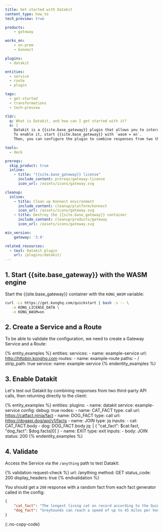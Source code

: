 ```yaml
---
title: Get started with Datakit
content_type: how_to
tech_preview: true

products:
    - gateway

works_on:
    - on-prem
    - konnect

plugins:
  - datakit

entities: 
  - service
  - route
  - plugin

tags:
  - get-started
  - transformations
  - tech-preview

tldr: 
  q: What is Datakit, and how can I get started with it?
  a: |
    Datakit is a {{site.base_gateway}} plugin that allows you to interact with third-party APIs.
    To enable it, start {{site.base_gateway}} with `wasm = on`. 
    Then, you can configure the plugin to combine responses from two third-party API calls and return directly to the client.

tools:
  - deck

prereqs:
  skip_product: true
  inline:
    - title: "{{site.base_gateway}} license"
      include_content: prereqs/gateway-license
      icon_url: /assets/icons/gateway.svg

cleanup:
  inline:
    - title: Clean up Konnect environment
      include_content: cleanup/platform/konnect
      icon_url: /assets/icons/gateway.svg
    - title: Destroy the {{site.base_gateway}} container
      include_content: cleanup/products/gateway
      icon_url: /assets/icons/gateway.svg

min_version:
    gateway: '3.9'

related_resources:
  - text: Datakit plugin
    url: /plugins/datakit/
---
```


## 1. Start {{site.base_gateway}} with the WASM engine

Start the {{site.base_gateway}} container with the `KONG_WASM` variable:

```sh
curl -Ls https://get.konghq.com/quickstart | bash -s -- \
   -e KONG_LICENSE_DATA \
   -e KONG_WASM=on
```

## 2. Create a Service and a Route

To be able to validate the configuration, we need to create a Gateway Service and a Route:

<!--vale off -->
{% entity_examples %}
entities:
  services:
    - name: example-service
      url: http://httpbin.konghq.com
  routes:
    - name: example-route
      paths:
        - /
      strip_path: true
      service: 
        name: example-service
{% endentity_examples %}
<!--vale on -->

## 3. Enable Datakit

Let's test out Datakit by combining responses from two third-party API calls, then returning directly to the client:

<!--vale off -->
{% entity_examples %}
entities:
  plugins:
    - name: datakit
      service: example-service
      config:
        debug: true
        nodes:
        - name: CAT_FACT
          type: call
          url: https://catfact.ninja/fact
        - name: DOG_FACT
          type: call
          url: https://dogapi.dog/api/v1/facts
        - name: JOIN
          type: jq
          inputs:
          - cat: CAT_FACT.body
          - dog: DOG_FACT.body
          jq: |
            {
              "cat_fact": $cat.fact,
              "dog_fact": $dog.facts[0]
            }
        - name: EXIT
          type: exit
          inputs:
          - body: JOIN
          status: 200
{% endentity_examples %}
<!--vale on -->

## 4. Validate

Access the Service via the `/anything` path to test Datakit:

{% validation request-check %}
url: /anything
method: GET
status_code: 200
display_headers: true
{% endvalidation %}

You should get a `200` response with a random fact from each fact generator called in the config:

```json
{
    "cat_fact": "The longest living cat on record according to the Guinness Book belongs to the late Creme Puff of Austin, Texas who lived to the ripe old age of 38 years and 3 days!",
    "dog_fact": "Greyhounds can reach a speed of up to 45 miles per hour."
}
```
{:.no-copy-code}